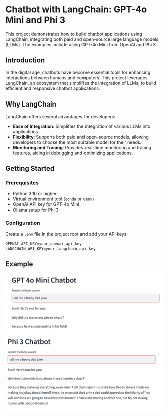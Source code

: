 # Chatbot with LangChain: GPT-4o Mini and Phi 3

This project demonstrates how to build chatbot applications using LangChain, integrating both paid and open-source large language models (LLMs). The examples include using GPT-4o Mini from OpenAI and Phi 3 .

## Introduction

In the digital age, chatbots have become essential tools for enhancing interactions between humans and computers. This project leverages LangChain, an ecosystem that simplifies the integration of LLMs, to build efficient and responsive chatbot applications.

## Why LangChain

LangChain offers several advantages for developers:
- **Ease of Integration**: Simplifies the integration of various LLMs into applications.
- **Flexibility**: Supports both paid and open-source models, allowing developers to choose the most suitable model for their needs.
- **Monitoring and Tracing**: Provides real-time monitoring and tracing features, aiding in debugging and optimizing applications.

## Getting Started

### Prerequisites
- Python 3.10 or higher
- Virtual environment tool (`conda` or `venv`)
- OpenAI API key for GPT-4o Mini
- Ollama setup for Phi 3


### Configuration
Create a `.env` file in the project root and add your API keys:
```plaintext
OPENAI_API_KEY=your_openai_api_key
LANGCHAIN_API_KEY=your_langchain_api_key
```

## Example
![](https://github.com/emhaihsan/blog-post-code/blob/main/ollama/img/gpt.png)
![](https://github.com/emhaihsan/blog-post-code/blob/main/ollama/img/phi.png)
